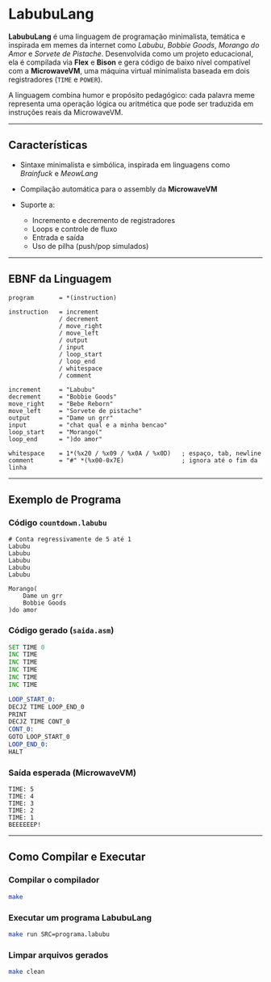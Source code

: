 # LabubuLang

**LabubuLang** é uma linguagem de programação minimalista, temática e inspirada em memes da internet como *Labubu*, *Bobbie Goods*, *Morango do Amor* e *Sorvete de Pistache*.
Desenvolvida como um projeto educacional, ela é compilada via **Flex** e **Bison** e gera código de baixo nível compatível com a **MicrowaveVM**, uma máquina virtual minimalista baseada em dois registradores (`TIME` e `POWER`).

A linguagem combina humor e propósito pedagógico: cada palavra meme representa uma operação lógica ou aritmética que pode ser traduzida em instruções reais da MicrowaveVM.

---

## Características

* Sintaxe minimalista e simbólica, inspirada em linguagens como *Brainfuck* e *MeowLang*
* Compilação automática para o assembly da **MicrowaveVM**
* Suporte a:

  * Incremento e decremento de registradores
  * Loops e controle de fluxo
  * Entrada e saída
  * Uso de pilha (push/pop simulados)

---

## EBNF da Linguagem

```ebnf
program       = *(instruction)

instruction   = increment
              / decrement
              / move_right
              / move_left
              / output
              / input
              / loop_start
              / loop_end
              / whitespace
              / comment

increment     = "Labubu"
decrement     = "Bobbie Goods"
move_right    = "Bebe Reborn"
move_left     = "Sorvete de pistache"
output        = "Dame un grr"
input         = "chat qual e a minha bencao"
loop_start    = "Morango("
loop_end      = ")do amor"

whitespace    = 1*(%x20 / %x09 / %x0A / %x0D)   ; espaço, tab, newline
comment       = "#" *(%x00-0x7E)                ; ignora até o fim da linha
```

---

## Exemplo de Programa

### Código `countdown.labubu`

```labubu
# Conta regressivamente de 5 até 1
Labubu
Labubu
Labubu
Labubu
Labubu

Morango(
    Dame un grr
    Bobbie Goods
)do amor
```

### Código gerado (`saida.asm`)

```asm
SET TIME 0
INC TIME
INC TIME
INC TIME
INC TIME
INC TIME

LOOP_START_0:
DECJZ TIME LOOP_END_0
PRINT
DECJZ TIME CONT_0
CONT_0:
GOTO LOOP_START_0
LOOP_END_0:
HALT
```

### Saída esperada (MicrowaveVM)

```
TIME: 5
TIME: 4
TIME: 3
TIME: 2
TIME: 1
BEEEEEEP!
```

---

## Como Compilar e Executar

### Compilar o compilador

```bash
make
```

### Executar um programa LabubuLang

```bash
make run SRC=programa.labubu
```

### Limpar arquivos gerados

```bash
make clean
```
